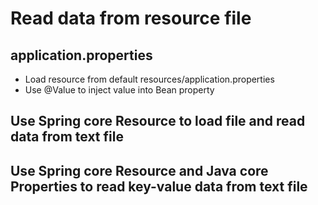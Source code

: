 # Read data from resource file
## application.properties
- Load resource from default resources/application.properties
- Use @Value to inject value into Bean property
## Use Spring core Resource to load file and read data from text file

## Use Spring core Resource and Java core Properties to read key-value data from text file